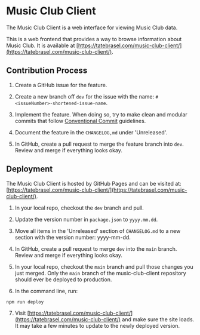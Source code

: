 # Music Club Client

The Music Club Client is a web interface for viewing Music Club data.


This is a web frontend that provides a way to browse information about Music Club. It is available at [https://tatebrasel.com/music-club-client/](https://tatebrasel.com/music-club-client/).

## Contribution Process

1. Create a GitHub issue for the feature.

2. Create a new branch off `dev` for the issue with the name: `#<issueNumber>-shortened-issue-name`.

3. Implement the feature. When doing so, try to make clean and modular commits that follow [Conventional Commit](https://www.conventionalcommits.org/en/v1.0.0/) guidelines.

4. Document the feature in the `CHANGELOG,md` under 'Unreleased'.

5. In GitHub, create a pull request to merge the feature branch into `dev`. Review and merge if everything looks okay.

## Deployment

The Music Club Client is hosted by GitHub Pages and can be visited at:
[https://tatebrasel.com/music-club-client/](https://tatebrasel.com/music-club-client/).

1. In your local repo, checkout the `dev` branch and pull.

2. Update the version number in `package.json` to `yyyy.mm.dd`.

3. Move all items in the 'Unreleased' section of `CHANGELOG.md` to a new section with the version number: yyyy-mm-dd.  

4. In GitHub, create a pull request to merge `dev` into the `main` branch. Review and merge if everything looks okay.

5. In your local repo, checkout the `main` branch and pull those changes you just merged. Only the `main` branch of the music-club-client repository should ever be deployed to production.

6. In the command line, run:
```
npm run deploy
```

7. Visit [https://tatebrasel.com/music-club-client/](https://tatebrasel.com/music-club-client/) and make sure the site loads. It may take a few minutes to update to the newly deployed version.

